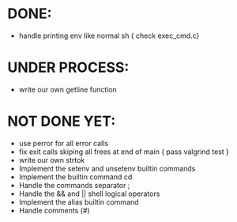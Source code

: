 # DONE:
- handle printing env like normal sh { check exec_cmd.c}


# UNDER PROCESS:
- write our own getline function											<!-- Daniel -->

# NOT DONE YET:
- use perror for all error calls
- fix exit calls skiping all frees at end of main { pass valgrind test }
- write our own strtok
- Implement the setenv and unsetenv builtin commands
- Implement the builtin command cd
- Handle the commands separator ;
- Handle the && and || shell logical operators
- Implement the alias builtin command
- Handle comments (#)
